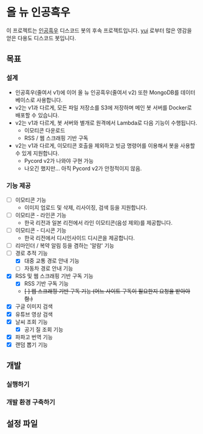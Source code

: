 # 올 뉴 인공흑우

이 프로젝트는 [인공흑우](https://github.com/Hazealign/black-angus-bot) 디스코드 봇의 후속 프로젝트입니다. [yui](https://github.com/item4/yui) 로부터 많은 영감을 얻은 다용도 디스코드 봇입니다.

## 목표

### 설계

 - 인공흑우(줄여서 v1)에 이어 올 뉴 인공흑우(줄여서 v2) 또한 MongoDB를 데이터베이스로 사용합니다.
 - v2는 v1과 다르게, 모든 파일 저장소를 S3에 저장하며 메인 봇 서버를 Docker로 배포할 수 있습니다.
 - v2는 v1과 다르게, 봇 서버와 별개로 원격에서 Lambda로 다음 기능이 수행됩니다.
   - 이모티콘 다운로드
   - RSS / 웹 스크래핑 기반 구독
 - v2는 v1과 다르게, 이모티콘 호출을 제외하고 빗금 명령어를 이용해서 봇을 사용할 수 있게 지원합니다.
   - Pycord v2가 나와야 구현 가능
   - 나오긴 했지만... 아직 Pycord v2가 안정적이지 않음.

### 기능 제공

 - [ ] 이모티콘 기능
   - 이미지 업로드 및 삭제, 리사이징, 검색 등을 지원합니다.
 - [ ] 이모티콘 - 라인콘 기능
   - 한국 리전과 일본 리전에서 라인 이모티콘(음성 제외)를 제공합니다.
 - [ ] 이모티콘 - 디시콘 기능
   - 한국 리전에서 디시인사이드 디시콘을 제공합니다.
 - [ ] 리마인더 / 복약 알림 등을 겸하는 '알람' 기능
 - [ ] 경로 추적 기능
   - [x] 대중 교통 경로 안내 기능
   - [ ] 자동차 경로 안내 기능
 - [x] RSS 및 웹 스크래핑 기반 구독 기능
   - [x] RSS 기반 구독 기능
   - ~~[ ] 웹 스크래핑 기반 구독 기능 (어느 사이트 구독이 필요한지 요청을 받아야함.)~~
 - [x] 구글 이미지 검색
 - [x] 유튜브 영상 검색
 - [x] 날씨 조회 기능
   - [x] 공기 질 조회 기능
 - [x] 파파고 번역 기능
 - [x] 랜덤 뽑기 기능

## 개발

### 실행하기


### 개발 환경 구축하기


## 설정 파일
